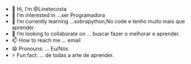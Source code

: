 - 👋 Hi, I’m @Linetecosta
- 👀 I’m interested in ...ser Programadora
- 🌱 I’m currently learning ...sobrapython,No code e tenho muito mais que aprender.
- 💞️ I’m looking to collaborate on ... buscar fazer o melhorar e aprender.
- 📫 How to reach me ... email
- 😄 Pronouns: ... Eu/Nós
- ⚡ Fun fact: ... de todas a arte de aprender.

<!---
Linetecosta/Linetecosta is a ✨ special ✨ repository because its `README.md` (this file) appears on your GitHub profile.
You can click the Preview link to take a look at your changes.
--->
